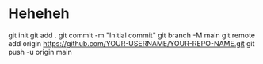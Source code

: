 # Heheheh
git init git add . git commit -m "Initial commit" git branch -M main git remote add origin https://github.com/YOUR-USERNAME/YOUR-REPO-NAME.git git push -u origin main

